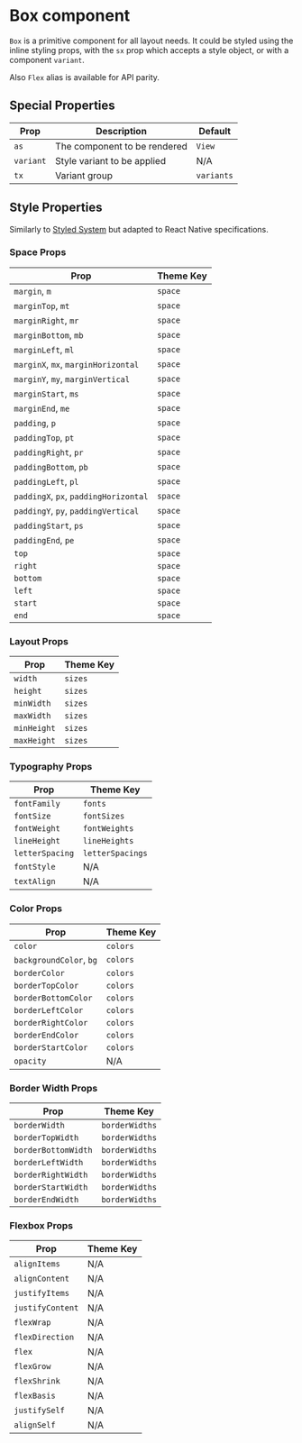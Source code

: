 # Box component

`Box` is a primitive component for all layout needs. It could be styled
using the inline styling props, with the `sx` prop which accepts a
style object, or with a component `variant`.

Also `Flex` alias is available for API parity. 

## Special Properties

| Prop      | Description                  | Default    |
| --------- | ---------------------------- | ---------- |
| `as`      | The component to be rendered | `View`     |
| `variant` | Style variant to be applied  | N/A        |
| `tx`      | Variant group                | `variants` |

## Style Properties

Similarly to [Styled System](https://styled-system.com/) but adapted to React Native specifications.

### Space Props

| Prop                                  | Theme Key |
| ------------------------------------- | --------- |
| `margin`, `m`                         | `space`   |
| `marginTop`, `mt`                     | `space`   |
| `marginRight`, `mr`                   | `space`   |
| `marginBottom`, `mb`                  | `space`   |
| `marginLeft`, `ml`                    | `space`   |
| `marginX`, `mx`, `marginHorizontal`   | `space`   |
| `marginY`, `my`, `marginVertical`     | `space`   |
| `marginStart`, `ms`                   | `space`   |
| `marginEnd`, `me`                     | `space`   |
| `padding`, `p`                        | `space`   |
| `paddingTop`, `pt`                    | `space`   |
| `paddingRight`, `pr`                  | `space`   |
| `paddingBottom`, `pb`                 | `space`   |
| `paddingLeft`, `pl`                   | `space`   |
| `paddingX`, `px`, `paddingHorizontal` | `space`   |
| `paddingY`, `py`, `paddingVertical`   | `space`   |
| `paddingStart`, `ps`                  | `space`   |
| `paddingEnd`, `pe`                    | `space`   |
| `top`                                 | `space`   |
| `right`                               | `space`   |
| `bottom`                              | `space`   |
| `left`                                | `space`   |
| `start`                               | `space`   |
| `end`                                 | `space`   |

### Layout Props

| Prop        | Theme Key |
| ----------- | --------- |
| `width`     | `sizes`   |
| `height`    | `sizes`   |
| `minWidth`  | `sizes`   |
| `maxWidth`  | `sizes`   |
| `minHeight` | `sizes`   |
| `maxHeight` | `sizes`   |

### Typography Props

| Prop            | Theme Key        |
| --------------- | ---------------- |
| `fontFamily`    | `fonts`          |
| `fontSize`      | `fontSizes`      |
| `fontWeight`    | `fontWeights`    |
| `lineHeight`    | `lineHeights`    |
| `letterSpacing` | `letterSpacings` |
| `fontStyle`     | N/A              |
| `textAlign`     | N/A              |

### Color Props

| Prop                    | Theme Key |
| ----------------------- | --------- |
| `color`                 | `colors`  |
| `backgroundColor`, `bg` | `colors`  |
| `borderColor`           | `colors`  |
| `borderTopColor`        | `colors`  |
| `borderBottomColor`     | `colors`  |
| `borderLeftColor`       | `colors`  |
| `borderRightColor`      | `colors`  |
| `borderEndColor`        | `colors`  |
| `borderStartColor`      | `colors`  |
| `opacity`               | N/A       |

### Border Width Props

| Prop                | Theme Key      |
| ------------------- | -------------- |
| `borderWidth`       | `borderWidths` |
| `borderTopWidth`    | `borderWidths` |
| `borderBottomWidth` | `borderWidths` |
| `borderLeftWidth`   | `borderWidths` |
| `borderRightWidth`  | `borderWidths` |
| `borderStartWidth`  | `borderWidths` |
| `borderEndWidth`    | `borderWidths` |

### Flexbox Props

| Prop             | Theme Key |
| ---------------- | --------- |
| `alignItems`     | N/A       |
| `alignContent`   | N/A       |
| `justifyItems`   | N/A       |
| `justifyContent` | N/A       |
| `flexWrap`       | N/A       |
| `flexDirection`  | N/A       |
| `flex`           | N/A       |
| `flexGrow`       | N/A       |
| `flexShrink`     | N/A       |
| `flexBasis`      | N/A       |
| `justifySelf`    | N/A       |
| `alignSelf`      | N/A       |
